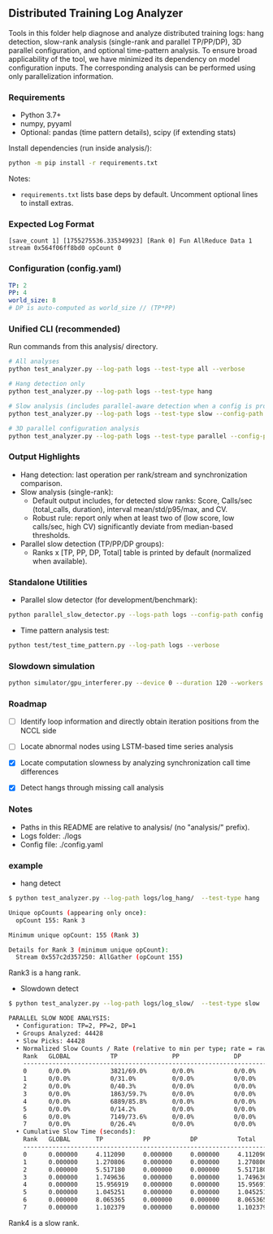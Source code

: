 ## Distributed Training Log Analyzer 

Tools in this folder help diagnose and analyze distributed training logs: hang detection, slow-rank analysis (single-rank and parallel TP/PP/DP), 3D parallel configuration, and optional time-pattern analysis.
To ensure broad applicability of the tool, we have minimized its dependency on model configuration inputs. The corresponding analysis can be performed using only parallelization information.

### Requirements
- Python 3.7+
- numpy, pyyaml
- Optional: pandas (time pattern details), scipy (if extending stats)

Install dependencies (run inside analysis/):
```bash
python -m pip install -r requirements.txt
```
Notes:
- `requirements.txt` lists base deps by default. Uncomment optional lines to install extras.

### Expected Log Format
```
[save_count 1] [1755275536.335349923] [Rank 0] Fun AllReduce Data 1 stream 0x564f06ff8bd0 opCount 0
```

### Configuration (config.yaml)
```yaml
TP: 2
PP: 4
world_size: 8
# DP is auto-computed as world_size // (TP*PP)
```

### Unified CLI (recommended)
Run commands from this analysis/ directory.
```bash
# All analyses
python test_analyzer.py --log-path logs --test-type all --verbose

# Hang detection only
python test_analyzer.py --log-path logs --test-type hang

# Slow analysis (includes parallel-aware detection when a config is provided)
python test_analyzer.py --log-path logs --test-type slow --config-path config.yaml

# 3D parallel configuration analysis
python test_analyzer.py --log-path logs --test-type parallel --config-path config.yaml
```

### Output Highlights
- Hang detection: last operation per rank/stream and synchronization comparison.
- Slow analysis (single-rank):
  - Default output includes, for detected slow ranks: Score, Calls/sec (total_calls, duration), interval mean/std/p95/max, and CV.
  - Robust rule: report only when at least two of (low score, low calls/sec, high CV) significantly deviate from median-based thresholds.
- Parallel slow detection (TP/PP/DP groups):
  - Ranks x [TP, PP, DP, Total] table is printed by default (normalized when available).

### Standalone Utilities
- Parallel slow detector (for development/benchmark):
```bash
python parallel_slow_detector.py --logs-path logs --config-path config.yaml --verbose
```
- Time pattern analysis test:
```bash
python test/test_time_pattern.py --log-path logs --verbose
```

### Slowdown simulation

```bash
python simulator/gpu_interferer.py --device 0 --duration 120 --workers 4 --matrix-size 8192

```


### Roadmap
- [ ] Identify loop information and directly obtain iteration positions from the NCCL side 
- [ ] Locate abnormal nodes using LSTM-based time series analysis
- [x] Locate computation slowness by analyzing synchronization call time differences
- [x] Detect hangs through missing call analysis


### Notes
- Paths in this README are relative to analysis/ (no "analysis/" prefix).
- Logs folder: ./logs
- Config file: ./config.yaml

### example 

- hang detect
```bash
$ python test_analyzer.py --log-path logs/log_hang/  --test-type hang

Unique opCounts (appearing only once):
  opCount 155: Rank 3

Minimum unique opCount: 155 (Rank 3)

Details for Rank 3 (minimum unique opCount):
  Stream 0x557c2d357250: AllGather (opCount 155)

```
Rank3 is a hang rank.


- Slowdown detect 
```bash
$ python test_analyzer.py --log-path logs/log_slow/  --test-type slow

PARALLEL SLOW NODE ANALYSIS:
  • Configuration: TP=2, PP=2, DP=1
  • Groups Analyzed: 44428
  • Slow Picks: 44428
  • Normalized Slow Counts / Rate (relative to min per type; rate = raw/participations):
    Rank   GLOBAL           TP               PP               DP               Total
    ----------------------------------------------------------------------------------------------
    0      0/0.0%           3821/69.0%       0/0.0%           0/0.0%           3821
    1      0/0.0%           0/31.0%          0/0.0%           0/0.0%           0
    2      0/0.0%           0/40.3%          0/0.0%           0/0.0%           0
    3      0/0.0%           1863/59.7%       0/0.0%           0/0.0%           1863
    4      0/0.0%           6889/85.8%       0/0.0%           0/0.0%           6889
    5      0/0.0%           0/14.2%          0/0.0%           0/0.0%           0
    6      0/0.0%           7149/73.6%       0/0.0%           0/0.0%           7149
    7      0/0.0%           0/26.4%          0/0.0%           0/0.0%           0
  • Cumulative Slow Time (seconds):
    Rank   GLOBAL       TP           PP           DP           Total
    ------------------------------------------------------------------------------
    0      0.000000     4.112090     0.000000     0.000000     4.112090
    1      0.000000     1.270806     0.000000     0.000000     1.270806
    2      0.000000     5.517180     0.000000     0.000000     5.517180
    3      0.000000     1.749636     0.000000     0.000000     1.749636
    4      0.000000     15.956919    0.000000     0.000000     15.956919
    5      0.000000     1.045251     0.000000     0.000000     1.045251
    6      0.000000     8.065365     0.000000     0.000000     8.065365
    7      0.000000     1.102379     0.000000     0.000000     1.102379


```
Rank4 is a slow rank.


